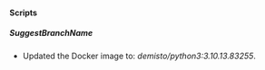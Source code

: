 
#### Scripts
##### SuggestBranchName
- Updated the Docker image to: *demisto/python3:3.10.13.83255*.
